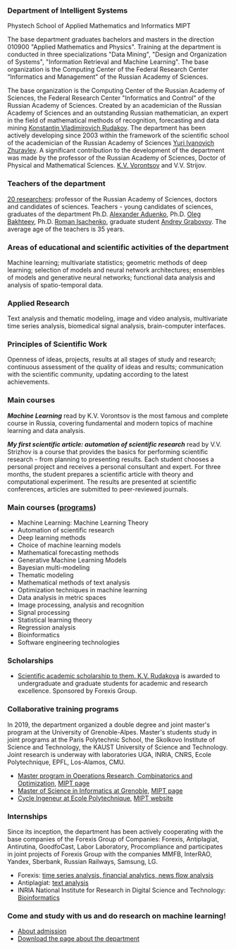 ### Department of Intelligent Systems
Phystech School of Applied Mathematics and Informatics MIPT

The base department graduates bachelors and masters in the direction 010900 "Applied Mathematics and Physics". Training at the department is conducted in three specializations "Data Mining", "Design and Organization of Systems", "Information Retrieval and Machine Learning". The base organization is the Computing Center of the Federal Research Center “Informatics and Management” of the Russian Academy of Sciences.

The base organization is the Computing Center of the Russian Academy of Sciences, the Federal Research Center "Informatics and Control" of the Russian Academy of Sciences. Created by an academician of the Russian Academy of Sciences and an outstanding Russian mathematician, an expert in the field of mathematical methods of recognition, forecasting and data mining [Konstantin Vladimirovich Rudakov](https://ru.wikipedia.org/wiki/Рудаков,_Константин_Владимирович). The department has been actively developing since 2003 within the framework of the scientific school of the academician of the Russian Academy of Sciences [Yuri Ivanovich Zhuravlev](https://ru.wikipedia.org/wiki/Журавлёв,_Юрий_Иванович_(математик)). A significant contribution to the development of the department was made by the professor of the Russian Academy of Sciences, Doctor of Physical and Mathematical Sciences. [K.V. Vorontsov](https://ru.wikipedia.org/wiki/Воронцов,_Константин_Вячеславович) and V.V. Strijov.

### Teachers of the department
[20 researchers](/people/): professor of the Russian Academy of Sciences, doctors and candidates of sciences. Teachers - young candidates of sciences, graduates of the department Ph.D. [Alexander Aduenko](/people/aduenko_aa/index.html), Ph.D. [Oleg Bakhteev](/people/bakhteev_oy/index.html), Ph.D. [Roman Isachenko](/people/isachenko_rv/index.html), graduate student [Andrey Grabovoy](/people/grabovoy_av/index.html). The average age of the teachers is 35 years.

### Areas of educational and scientific activities of the department
Machine learning; multivariate statistics; geometric methods of deep learning; selection of models and neural network architectures; ensembles of models and generative neural networks; functional data analysis and analysis of spatio-temporal data.

### Applied Research
Text analysis and thematic modeling, image and video analysis, multivariate time series analysis, biomedical signal analysis, brain-computer interfaces.

### Principles of Scientific Work
Openness of ideas, projects, results at all stages of study and research; continuous assessment of the quality of ideas and results; communication with the scientific community, updating according to the latest achievements.

### Main courses
***Machine Learning*** read by K.V. Vorontsov is the most famous and complete course in Russia, covering fundamental and modern topics of machine learning and data analysis.

***My first scientific article: automation of scientific research*** read by V.V. Strizhov is a course that provides the basics for performing scientific research - from planning to presenting results. Each student chooses a personal project and receives a personal consultant and expert. For three months, the student prepares a scientific article with theory and computational experiment. The results are presented at scientific conferences, articles are submitted to peer-reviewed journals.

### Main courses ([programs](/course/))
- Machine Learning: Machine Learning Theory
- Automation of scientific research
- Deep learning methods
- Choice of machine learning models
- Mathematical forecasting methods
- Generative Machine Learning Models
- Bayesian multi-modeling
- Thematic modeling
- Mathematical methods of text analysis
- Optimization techniques in machine learning
- Data analysis in metric spaces
- Image processing, analysis and recognition
- Signal processing
- Statistical learning theory
- Regression analysis
- Bioinformatics
- Software engineering technologies

### Scholarships
- [Scientific academic scholarship to them. K.V. Rudakova](https://github.com/Intelligent-Systems-Phystech/intelligent-systems-phystech.github.io/raw/master/images/Stipendia_im_Rudakova.pdf) is awarded to undergraduate and graduate students for academic and research excellence. Sponsored by Forexis Group.

### Collaborative training programs
In 2019, the department organized a double degree and joint master's program at the University of Grenoble-Alpes. Master's students study in joint programs at the Paris Polytechnic School, the Skolkovo Institute of Science and Technology, the KAUST University of Science and Technology. Joint research is underway with laboratories UGA, INRIA, CNRS, Ecole Polytechnique, EPFL, Los-Alamos, CMU.
- [Master program in Operations Research, Combinatorics and Optimization](https://master-informatique.univ-grenoble-alpes.fr/main-menu/academic-program/operations-research-combinatorics-optimisation/operations-research-combinatorics-optimisation-79396.kjsp?RH=1467388092289), [MIPT page](https://mipt.ru/education/joint_programs/ecolepolytech/)
- [Master of Science in Informatics at Grenoble](https://master-informatique.univ-grenoble-alpes.fr/main-menu/academic-program/master-of-science-mosig/), [MIPT page]( https://mipt.ru/education/joint_programs/grenoble.php)
- [Cycle Ingeneur at Ecole Polytechnique](https://www.polytechnique.edu/admission-cycle-ingenieur/en), [MIPT website](https://mipt.ru/education/joint_programs/grenoble.php)

### Internships
Since its inception, the department has been actively cooperating with the base companies of the Forexis Group of Companies: Forexis, Antiplagiat, Antirutina, GoodfoCast, Labor Laboratory, Procompliance and participates in joint projects of Forexis Group with the companies MMFB, InterRAO, Yandex, Sberbank, Russian Railways, Samsung, LG.
- Forexis: [time series analysis, financial analytics, news flow analysis](https://github.com/Intelligent-Systems-Phystech/intelligent-systems-phystech.github.io/raw/master/images/Forecsys_Intern.pdf)
- Antiplagiat: [text analysis](https://www.antiplagiat.ru/)
- INRIA National Institute for Research in Digital Science and Technology: [Bioinformatics](https://team.inria.fr/nano-d/job-openings/)

### Come and study with us and do research on machine learning!
- [About admission](/admission/)
- [Download the page about the department](https://github.com/Intelligent-Systems-Phystech/intelligent-systems-phystech.github.io/raw/master/images/Intelligent_Systems_MIPT.pdf)
